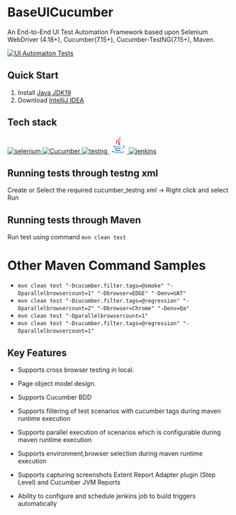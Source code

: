 # BaseUICucumber
An End-to-End UI Test Automation Framework based upon Selenium WebDriver (4.18+), Cucumber(7.15+), Cucumber-TestNG(7.15+), Maven.

[![UI Automaiton Tests](https://github.com/NagarjunaSK-Git/BaseUICucumber/actions/workflows/cucumbertests.yml/badge.svg)](https://github.com/NagarjunaSK-Git/BaseUICucumber/actions/workflows/cucumbertests.yml)

## Quick Start
1) Install [Java JDK19](https://www.oracle.com/java/technologies/javase/jdk19-archive-downloads.html)
2) Download [IntelliJ IDEA](https://www.jetbrains.com/idea/download/)

## Tech stack
<a href="https://www.selenium.dev" target="_blank" rel="noreferrer"> 
<img src="https://avatars.githubusercontent.com/u/983927?s=200&v=4" alt="selenium" width="40" height="40"/> </a>
<a href="https://cucumber.io/" target="_blank" rel="noreferrer">
<img src="https://avatars.githubusercontent.com/u/320565?s=200&v=4" alt="Cucumber" width="40" height="40"/> </a>
<a href="https://testng.org/" target="_blank" rel="noreferrer"> 
<img src="https://avatars.githubusercontent.com/u/12528662?s=200&v=4" alt="testng" width="40" height="40"/> </a>
<a href="https://www.java.com" target="_blank" rel="noreferrer">
<img src="https://raw.githubusercontent.com/devicons/devicon/master/icons/java/java-original.svg" alt="java" width="40" height="40"/> </a>
<a href="https://www.jenkins.io" target="_blank" rel="noreferrer"> 
<img src="https://www.vectorlogo.zone/logos/jenkins/jenkins-icon.svg" alt="jenkins" width="40" height="40"/> </a> 

## Running tests through testng xml
Create or Select the required cucumber_testng xml -> Right click and select Run

## Running tests through Maven
Run test using command `mvn clean test`

# Other Maven Command Samples
* `mvn clean test "-Dcucumber.filter.tags=@smoke" "-Dparallelbrowsercount=1" "-Dbrowser=EDGE" "-Denv=UAT"`
* `mvn clean test "-Dcucumber.filter.tags=@regression" "-Dparallelbrowsercount=2" "-Dbrowser=Chrome" "-Denv=Qa"`
* `mvn clean test "-Dparallelbrowsercount=1"`
* `mvn clean test "-Dcucumber.filter.tags=@regression" "-Dparallelbrowsercount=1"`

##  Key Features
* Supports cross browser testing in local.

* Page object model design.

* Supports Cucumber BDD

* Supports filtering of test scenarios with cucumber tags during maven runtime execution

* Supports parallel execution of scenarios which is configurable during maven runtime execution

* Supports environment,browser selection during maven runtime execution

* Supports capturing screenshots Extent Report Adapter plugin (Step Level) and Cucumber JVM Reports

* Ability to configure and schedule jenkins job to build triggers automatically
